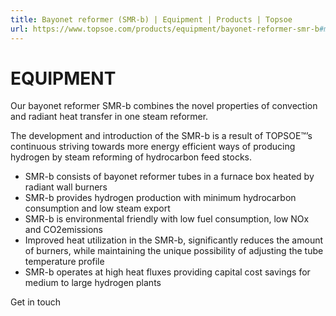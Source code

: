 ```yaml
---
title: Bayonet reformer (SMR-b) | Equipment | Products | Topsoe
url: https://www.topsoe.com/products/equipment/bayonet-reformer-smr-b#main-content
---
```


# EQUIPMENT

Our bayonet reformer SMR-b combines the novel properties of convection and radiant heat transfer in one steam reformer.

The development and introduction of the SMR-b is a result of TOPSOE™’s continuous striving towards more energy efficient ways of producing hydrogen by steam reforming of hydrocarbon feed stocks.

- SMR-b consists of bayonet reformer tubes in a furnace box heated by radiant wall burners
- SMR-b provides hydrogen production with minimum hydrocarbon consumption and low steam export
- SMR-b is environmental friendly with low fuel consumption, low NOx and CO2emissions
- Improved heat utilization in the SMR-b, significantly reduces the amount of burners, while maintaining the unique possibility of adjusting the tube temperature profile
- SMR-b operates at high heat fluxes providing capital cost savings for medium to large hydrogen plants

Get in touch